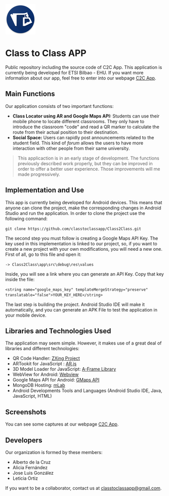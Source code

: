 ![C2C Logo](/app/src/main/res/mipmap-xhdpi/c2c_icon_round.png)

# Class to Class APP
Public repository including the source code of C2C App. This application is currently being developed for ETSI Bilbao - EHU. If you want more information about our app, feel free to enter into our webpage [C2C App](http://classtoclassapp.github.io).

## Main Functions
Our application consists of two important functions:

- **Class Locator using AR and Google Maps API:** Students can use their mobile phone to locate different classrooms. They only have to introduce the classroom "code" and read a QR marker to calculate the route from their actual position to their destination.
- **Social Space:** Users can rapidly post announcements related to the student field. This kind of _forum_ allows the users to have more interaction with other people from their same university.

>This applicaction is in an early stage of development. The functions previously described work properly, but they can be improved in order to offer a better user experience. Those improvements will me made progressively.

## Implementation and Use

This app is currently being developed for Android devices. This means that anyone can clone the project, make the corresponding changes in Android Studio and run the application. In order to clone the project use the following command:

`git clone https://github.com/classtoclassapp/Class2Class.git`

The second step you must follow is creating a Google Maps API Key. The key used in this implementation is linked to our project, so, if you want to create a new project with your own modifications, you will need a new one. First of all, go to this file and open it:

`-> Class2Class\app\src\debug\res\values`

Inside, you will see a link where you can generate an API Key. Copy that key inside the file:

`<string name="google_maps_key" templateMergeStrategy="preserve" translatable="false">YOUR_KEY_HERE</string>`

The last step is building the project. Android Studio IDE will make it automatically, and you can generate an APK File to test the application in your mobile device.

## Libraries and Technologies Used
The application may seem simple. However, it makes use of a great deal of libraries and different technologies:

 - QR Code Handler: [ZXing Project](https://github.com/zxing/zxing) 
 - ARTookit for JavaScript : [AR.js](https://github.com/jeromeetienne/AR.js)
 - 3D Model Loader for JavaScript: [A-Frame Library](https://aframe.io/)
 - WebView for Android: [Webview](https://developer.android.com/reference/android/webkit/WebView)
 - Google Maps API for Android: [GMaps API](https://developers.google.com/maps/android/?hl=es-419)
 - MongoDB Hosting: [mLab](https://mlab.com/)
 - Android Developments Tools and Languages (Android Studio IDE, Java, JavaScript, HTML)

## Screenshots
You can see some captures at our webpage [C2C App](http://classtoclassapp.github.io).


## Developers
Our organization is formed by these members: 

- Alberto de la Cruz
- Alicia Fernández
- Jose Luis González
- Leticia Ortiz

If you want to be a collaborator, contact us at [classtoclassapp@gmail.com](mailto://classtoclassapp@gmail.com).
